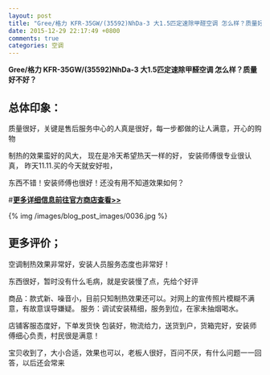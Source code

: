 ```yaml
---
layout: post
title: "Gree/格力 KFR-35GW/(35592)NhDa-3 大1.5匹定速除甲醛空调 怎么样？质量好不好？"
date: 2015-12-29 22:17:49 +0800
comments: true
categories: 空调
---
```


**Gree/格力 KFR-35GW/(35592)NhDa-3 大1.5匹定速除甲醛空调 怎么样？质量好不好？**

## 总体印象：

质量很好，关键是售后服务中心的人真是很好，每一步都做的让人满意，开心的购物

制热的效果蛮好的风大， 现在是冷天希望热天一样的好， 安装师傅很专业很认真， 昨天11.11.买的今天就安好啦，

东西不错！安装师傅也很好！还没有用不知道效果如何？

#[**更多详细信息前往官方商店查看>>**](http://redirect.simba.taobao.com/rd?w=unionnojs&f=http%3A%2F%2Fai.taobao.com%2Fauction%2Fedetail.htm%3Fe%3DdGTIFTxS6QjuDAZjWhpTWA4BpoM0rfdv080hB%252FdnwLVBWJVBnwmj7tnO073KpEUuesayvrQ7hvkEwiwEAUVRm%252BkhmNFX%252F3dHWvA9v2QHrugIdF8vpPzQmyxkRCTGouB6u1elxapQYApwOiCbhVTGUQ%253D%253D%26ptype%3D100010%26from%3Dbasic&k=5ccfdb950740ca16&c=un&b=alimm_0&p=mm_109581374_12296429_46532450)

<!--More-->

{% img /images/blog_post_images/0036.jpg %}

## 更多评价；

空调制热效果非常好，安装人员服务态度也非常好！

东西很好，暂时没有什么毛病，就是安装慢了点，先给个好评

商品：款式新、噪音小，目前只知制热效果还可以。对网上的宣传照片模糊不满意，有故意误导嫌疑。
服务：调试安装精细，服务到位，在家未抽烟喝水。

店铺客服态度好，下单发货快 包装好，物流给力，送货到户，货箱完好，安装师傅细心负责，村民很是满意！

宝贝收到了，大小合适，效果也可以，老板人很好，百问不厌，有什么问题一一回答，以后还会常来